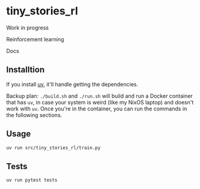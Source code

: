 # tiny_stories_rl

Work in progress


Reinforcement learning

Docs 
## Installtion 

If you install 
[uv](https://docs.astral.sh/uv/getting-started/installation/),
it'll handle getting the dependencies.

Backup plan: `./build.sh` and `./run.sh` will build and run a Docker container
that has `uv`, in case your system is weird (like my NixOS laptop) 
and doesn't work with `uv`.
Once you're in the container, 
you can run the commands in the following sections.

## Usage

``` bash
uv run src/tiny_stories_rl/train.py
```


## Tests

``` bash
uv run pytest tests
```
